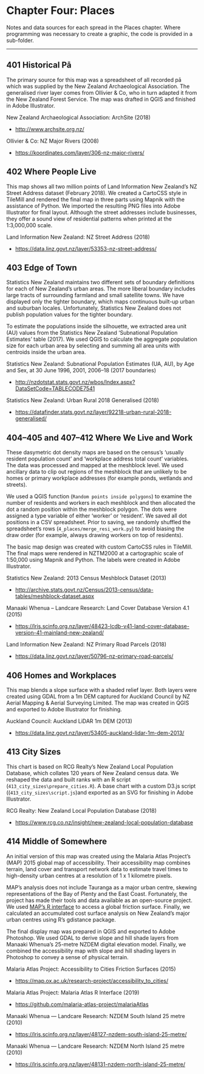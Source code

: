 # Chapter Four: Places

Notes and data sources for each spread in the Places chapter. Where programming was necessary to create a graphic, the code is provided in a sub-folder.

---

## 401 Historical Pā

The primary source for this map was a spreadsheet of all recorded pā which was supplied by the New Zealand Archaeological Association. The generalised river layer comes from Ollivier & Co, who in turn adapted it from the New Zealand Forest Service. The map was drafted in QGIS and finished in Adobe Illustrator. 

New Zealand Archaeological Association: ArchSite (2018)

- http://www.archsite.org.nz/

Ollivier & Co: NZ Major Rivers (2008)

- https://koordinates.com/layer/306-nz-major-rivers/

## 402 Where People Live

This map shows all two million points of Land Information New Zealand’s NZ Street Address dataset (February 2018). We created a CartoCSS style in TileMill and rendered the final map in three parts using Mapnik with the assistance of Python. We imported the resulting PNG files into Adobe Illustrator for final layout. Although the street addresses include businesses, they offer a sound view of residential patterns when printed at the 1:3,000,000 scale.

Land Information New Zealand: NZ Street Address (2018)

- https://data.linz.govt.nz/layer/53353-nz-street-address/

## 403 Edge of Town

Statistics New Zealand maintains two different sets of boundary definitions for each of New Zealand’s urban areas. The more liberal boundary includes large tracts of surrounding farmland and small satellite towns. We have displayed only the tighter boundary, which maps continuous built-up urban and suburban locales. Unfortunately, Statistics New Zealand does not publish population values for the tighter boundary.

To estimate the populations inside the silhouette, we extracted area unit (AU) values from the Statistics New Zealand ‘Subnational Population Estimates’ table (2017). We used QGIS to calculate the aggregate population size for each urban area by selecting and summing all area units with centroids inside the urban area.

Statistics New Zealand: Subnational Population Estimates (UA, AU), by Age and Sex, at 30 June 1996, 2001, 2006–18 (2017 boundaries)

- http://nzdotstat.stats.govt.nz/wbos/Index.aspx?DataSetCode=TABLECODE7541 

Statistics New Zealand: Urban Rural 2018 Generalised (2018)

- https://datafinder.stats.govt.nz/layer/92218-urban-rural-2018-generalised/

## 404–405 and 407–412 Where We Live and Work

These dasymetric dot density maps are based on the census’s ‘usually resident population count’ and ‘workplace address total count’ variables. The data was processed and mapped at the meshblock level. We used ancillary data to clip out regions of the meshblock that are unlikely to be homes or primary workplace addresses (for example ponds, wetlands and streets).

We used a QGIS function (`Random points inside polygons`) to examine the number of residents and workers in each meshblock and then allocated the dot a random position within the meshblock polygon. The dots were assigned a type variable of either ‘worker’ or ‘resident’. We saved all dot positions in a CSV spreadsheet. Prior to saving, we randomly shuffled the spreadsheet’s rows (`4_places/merge_resi_work.py`) to avoid biasing the draw order (for example, always drawing workers on top of residents). 

The basic map design was created with custom CartoCSS rules in TileMill. The final maps were rendered in NZTM2000 at a cartographic scale of 1:50,000 using Mapnik and Python. The labels were created in Adobe Illustrator.

Statistics New Zealand: 2013 Census Meshblock Dataset (2013)

- http://archive.stats.govt.nz/Census/2013-census/data-tables/meshblock-dataset.aspx

Manaaki Whenua – Landcare Research: Land Cover Database Version 4.1 (2015)

- https://lris.scinfo.org.nz/layer/48423-lcdb-v41-land-cover-database-version-41-mainland-new-zealand/ 

Land Information New Zealand: NZ Primary Road Parcels (2018)

- https://data.linz.govt.nz/layer/50796-nz-primary-road-parcels/

## 406 Homes and Workplaces

This map blends a slope surface with a shaded relief layer. Both layers were created using GDAL from a 1m DEM captured for Auckland Council by NZ Aerial Mapping & Aerial Surveying Limited. The map was created in QGIS and exported to Adobe Illustrator for finishing.

Auckland Council: Auckland LiDAR 1m DEM (2013)

- https://data.linz.govt.nz/layer/53405-auckland-lidar-1m-dem-2013/

## 413 City Sizes

This chart is based on RCG Realty’s New Zealand Local Population Database, which collates 120 years of New Zealand census data. We reshaped the data and built ranks with an R script (`413_city_sizes\prepare_cities.R`). A base chart with a custom D3.js script ((`413_city_sizes\script.js`)and exported as an SVG for finishing in Adobe Illustrator.

RCG Realty: New Zealand Local Population Database (2018)

- https://www.rcg.co.nz/insight/new-zealand-local-population-database

## 414 Middle of Somewhere

An initial version of this map was created using the Malaria Atlas Project’s (MAP) 2015 global map of accessibility. Their accessibility map combines terrain, land cover and transport network data to estimate travel times to high-density urban centres at a resolution of 1 x 1 kilometre pixels.

MAP’s analysis does not include Tauranga as a major urban centre, skewing representations of the Bay of Plenty and the East Coast. Fortunately, the project has made their tools and data available as an open-source project. We used [MAP’s R interface](https://github.com/malaria-atlas-project/malariaAtlas) to access a global friction surface. Finally, we calculated an accumulated cost surface analysis on New Zealand’s major urban centres using R’s gdistance package.

The final display map was prepared in QGIS and exported to Adobe Photoshop. We used GDAL to derive slope and hill shade layers from Manaaki Whenua’s 25-metre NZDEM digital elevation model. Finally, we combined the accessibility map with slope and hill shading layers in Photoshop to convey a sense of physical terrain.

Malaria Atlas Project: Accessibility to Cities Friction Surfaces (2015)

- https://map.ox.ac.uk/research-project/accessibility_to_cities/ 

Malaria Atlas Project: Malaria Atlas R Interface (2019)

- https://github.com/malaria-atlas-project/malariaAtlas

Manaaki Whenua — Landcare Research: NZDEM South Island 25 metre (2010)

- https://lris.scinfo.org.nz/layer/48127-nzdem-south-island-25-metre/

Manaaki Whenua — Landcare Research: NZDEM North Island 25 metre (2010)

- https://lris.scinfo.org.nz/layer/48131-nzdem-north-island-25-metre/
